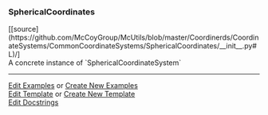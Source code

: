 ### <a id="McUtils.Coordinerds.CoordinateSystems.CommonCoordinateSystems.SphericalCoordinates">SphericalCoordinates</a> 
<div class="docs-source-link" markdown="1">
[[source](https://github.com/McCoyGroup/McUtils/blob/master/Coordinerds/CoordinateSystems/CommonCoordinateSystems/SphericalCoordinates/__init__.py#L)/]
</div>
A concrete instance of `SphericalCoordinateSystem`



___

[Edit Examples](https://github.com/McCoyGroup/McUtils/edit/master/ci/examples/McUtils/Coordinerds/CoordinateSystems/CommonCoordinateSystems/SphericalCoordinates.md) or 
[Create New Examples](https://github.com/McCoyGroup/McUtils/new/master/?filename=ci/examples/McUtils/Coordinerds/CoordinateSystems/CommonCoordinateSystems/SphericalCoordinates.md) <br/>
[Edit Template](https://github.com/McCoyGroup/McUtils/edit/master/ci/docs/McUtils/Coordinerds/CoordinateSystems/CommonCoordinateSystems/SphericalCoordinates.md) or 
[Create New Template](https://github.com/McCoyGroup/McUtils/new/master/?filename=ci/docs/templates/McUtils/Coordinerds/CoordinateSystems/CommonCoordinateSystems/SphericalCoordinates.md) <br/>
[Edit Docstrings](https://github.com/McCoyGroup/McUtils/edit/master/Coordinerds/CoordinateSystems/CommonCoordinateSystems/SphericalCoordinates/__init__.py#L?message=Update%20Docs)

